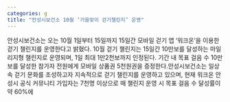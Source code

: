 ```yaml
---
categories: g
title: "안성시보건소 10월 ‘가을맞이 걷기챌린지’ 운영"
---
```

안성시보건소는 오는 10월 1일부터 15일까지 15일간 모바일 걷기 앱 ‘워크온’을 이용한 걷기 챌린지를 운영한다고 밝혔다. 10월 걷기 챌린지는 15일간 10만보를 달성하는 마일리지형 챌린지로 운영되며, 1일 최대 1만2천보까지 인정된다. 기간 내 목표 걸음 수 10만보를 달성한 참가자 전원에게 모바일 상품권 5천원권을 증정한다.안성시보건소는 일상 속 걷기 문화를 조성하고자 지속적으로 걷기 챌린지를 운영하고 있으며, 현재 워크온 안성시 공식 커뮤니티 가입자는 7천명 이상으로 매 챌린지 운영 시 목표 걸음 수 달성률이 약 60%에